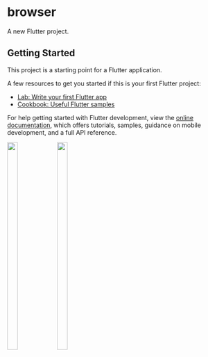 # browser

A new Flutter project.

## Getting Started

This project is a starting point for a Flutter application.

A few resources to get you started if this is your first Flutter project:

- [Lab: Write your first Flutter app](https://docs.flutter.dev/get-started/codelab)
- [Cookbook: Useful Flutter samples](https://docs.flutter.dev/cookbook)

For help getting started with Flutter development, view the
[online documentation](https://docs.flutter.dev/), which offers tutorials,
samples, guidance on mobile development, and a full API reference.
<p>
  <img src = "https://user-images.githubusercontent.com/114208600/229099219-d4923165-6efa-40d6-87d0-d87e358bda18.jpg" width=22% height=35%>
    <img src = "https://user-images.githubusercontent.com/114208600/229099240-2876b910-ffbc-4f76-8897-d1567130e1b1.jpg" width=22% height=35%>
 
</p>

